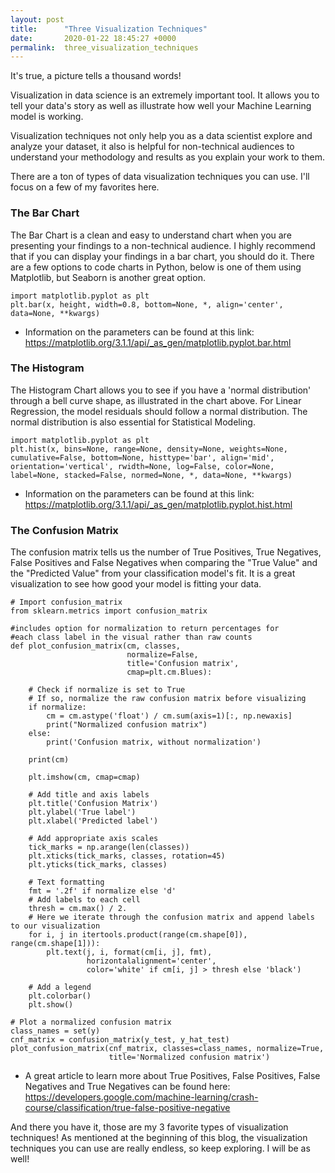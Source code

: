 ```yaml
---
layout: post
title:      "Three Visualization Techniques"
date:       2020-01-22 18:45:27 +0000
permalink:  three_visualization_techniques
---
```



It's true, a picture tells a thousand words!

Visualization in data science is an extremely important tool.  It allows you to tell your data's story as well as illustrate how well your Machine Learning model is working.   

Visualization techniques not only help you as a data scientist explore and analyze your dataset, it also is helpful for non-technical audiences to understand your methodology and results as you explain your work to them. 

There are a ton of types of data visualization techniques you can use.  I'll focus on a few of my favorites here.

### The Bar Chart 
<blockquote class="imgur-embed-pub" lang="en" data-id="a/g6a3ixp" data-context="false" ><a href="//imgur.com/a/g6a3ixp"></a></blockquote><script async src="//s.imgur.com/min/embed.js" charset="utf-8"></script>

The Bar Chart is a clean and easy to understand chart when you are presenting your findings to a non-technical audience.  I highly recommend that if you can display your findings in a bar chart, you should do it.  There are a few options to code charts in Python, below is one of them using Matplotlib, but Seaborn is another great option.

```
import matplotlib.pyplot as plt
plt.bar(x, height, width=0.8, bottom=None, *, align='center', data=None, **kwargs)
```
* Information on the parameters can be found at this link: https://matplotlib.org/3.1.1/api/_as_gen/matplotlib.pyplot.bar.html

### The Histogram
<blockquote class="imgur-embed-pub" lang="en" data-id="a/QUPeykT" data-context="false" ><a href="//imgur.com/a/QUPeykT"></a></blockquote><script async src="//s.imgur.com/min/embed.js" charset="utf-8"></script>

The Histogram Chart allows you to see if you have a 'normal distribution' through a bell curve shape, as illustrated in the chart above.  For Linear Regression, the model residuals should follow a normal distribution.  The normal distribution is also essential for Statistical Modeling.  

```
import matplotlib.pyplot as plt
plt.hist(x, bins=None, range=None, density=None, weights=None, cumulative=False, bottom=None, histtype='bar', align='mid', orientation='vertical', rwidth=None, log=False, color=None, label=None, stacked=False, normed=None, *, data=None, **kwargs)
```
* Information on the parameters can be found at this link: https://matplotlib.org/3.1.1/api/_as_gen/matplotlib.pyplot.hist.html

### The Confusion Matrix
<blockquote class="imgur-embed-pub" lang="en" data-id="a/WBcdfbp" data-context="false" ><a href="//imgur.com/a/WBcdfbp"></a></blockquote><script async src="//s.imgur.com/min/embed.js" charset="utf-8"></script>

The confusion matrix tells us the number of True Positives, True Negatives, False Positives and False Negatives when comparing the "True Value" and the "Predicted Value" from your classification model's fit.  It is a great visualization to see how good your model is fitting your data.   

```
# Import confusion_matrix
from sklearn.metrics import confusion_matrix

#includes option for normalization to return percentages for
#each class label in the visual rather than raw counts
def plot_confusion_matrix(cm, classes,
                          normalize=False,
                          title='Confusion matrix',
                          cmap=plt.cm.Blues):
    
    # Check if normalize is set to True
    # If so, normalize the raw confusion matrix before visualizing
    if normalize:
        cm = cm.astype('float') / cm.sum(axis=1)[:, np.newaxis]
        print("Normalized confusion matrix")
    else:
        print('Confusion matrix, without normalization')

    print(cm)

    plt.imshow(cm, cmap=cmap)
    
    # Add title and axis labels 
    plt.title('Confusion Matrix') 
    plt.ylabel('True label') 
    plt.xlabel('Predicted label')
    
    # Add appropriate axis scales
    tick_marks = np.arange(len(classes))
    plt.xticks(tick_marks, classes, rotation=45)
    plt.yticks(tick_marks, classes)
    
    # Text formatting
    fmt = '.2f' if normalize else 'd'
    # Add labels to each cell
    thresh = cm.max() / 2.
    # Here we iterate through the confusion matrix and append labels to our visualization 
    for i, j in itertools.product(range(cm.shape[0]), range(cm.shape[1])):
        plt.text(j, i, format(cm[i, j], fmt),
                 horizontalalignment='center',
                 color='white' if cm[i, j] > thresh else 'black')
    
    # Add a legend
    plt.colorbar()
    plt.show() 

# Plot a normalized confusion matrix
class_names = set(y)
cnf_matrix = confusion_matrix(y_test, y_hat_test)
plot_confusion_matrix(cnf_matrix, classes=class_names, normalize=True,
                      title='Normalized confusion matrix')
```

* A great article to learn more about True Positives, False Positives, False Negatives and True Negatives can be found here: https://developers.google.com/machine-learning/crash-course/classification/true-false-positive-negative


And there you have it, those are my 3 favorite types of visualization techniques!  As mentioned at the beginning of this blog, the visualization techniques you can use are really endless, so keep exploring.  I will be as well!



